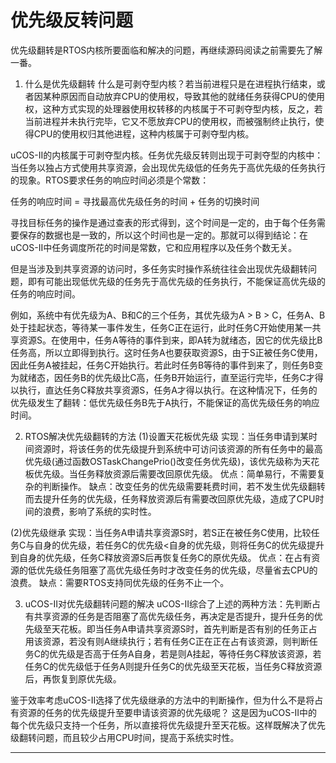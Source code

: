 # 优先级反转问题
优先级翻转是RTOS内核所要面临和解决的问题，再继续源码阅读之前需要先了解一番。

1. 什么是优先级翻转
什么是可剥夺型内核？若当前进程只是在进程执行结束，或者因某种原因而自动放弃CPU的使用权，导致其他的就绪任务获得CPU的使用权，这种方式实现的处理器使用权转移的内核属于不可剥夺型内核，反之，若当前进程并未执行完毕，它又不愿放弃CPU的使用权，而被强制终止执行，使得CPU的使用权归其他进程，这种内核属于可剥夺型内核。

uCOS-II的内核属于可剥夺型内核。任务优先级反转则出现于可剥夺型的内核中：当任务以独占方式使用共享资源，会出现优先级低的任务先于高优先级的任务执行的现象。RTOS要求任务的响应时间必须是个常数：

任务的响应时间 = 寻找最高优先级任务的时间 + 任务的切换时间

寻找目标任务的操作是通过查表的形式得到，这个时间是一定的，由于每个任务需要保存的数据也是一致的，所以这个时间也是一定的。那就可以得到结论：在uCOS-II中任务调度所花的时间是常数，它和应用程序以及任务个数无关。

但是当涉及到共享资源的访问时，多任务实时操作系统往往会出现优先级翻转问题，即有可能出现低优先级的任务先于高优先级的任务执行，不能保证高优先级的任务的响应时间。

例如，系统中有优先级为A、B和C的三个任务，其优先级为A > B > C，任务A、B处于挂起状态，等待某一事件发生，任务C正在运行，此时任务C开始使用某一共享资源S。在使用中，任务A等待的事件到来，即A转为就绪态，因它的优先级比B任务高，所以立即得到执行。这时任务A也要获取资源S，由于S正被任务C使用，因此任务A被挂起，任务C开始执行。若此时任务B等待的事件到来了，则任务B变为就绪态，因任务B的优先级比C高，任务B开始运行，直至运行完毕，任务C才得以执行，直达任务C释放共享资源S，任务A才得以执行。在这种情况下，任务的优先级发生了翻转：低优先级任务B先于A执行，不能保证的高优先级任务的响应时间。

2. RTOS解决优先级翻转的方法
(1)设置天花板优先级
实现：当任务申请到某时间资源时，将该任务的优先级提升到系统中可访问该资源的所有任务中的最高优先级(通过函数OSTaskChangePrio()改变任务优先级)，该优先级称为天花板优先级。当任务释放资源后需要改回原优先级。
优点：简单易行，不需要复杂的判断操作。
缺点：改变任务的优先级需要耗费时间，若不发生优先级翻转而去提升任务的优先级，任务释放资源后有需要改回原优先级，造成了CPU时间的浪费，影响了系统的实时性。

(2)优先级继承
实现：当任务A申请共享资源S时，若S正在被任务C使用，比较任务C与自身的优先级，若任务C的优先级<自身的优先级，则将任务C的优先级提升到自身的优先级，任务C释放资源S后再恢复任务C的原优先级。
优点：在占有资源的低优先级任务阻塞了高优先级任务时才改变任务的优先级，尽量省去CPU的浪费。
缺点：需要RTOS支持同优先级的任务不止一个。

3. uCOS-II对优先级翻转问题的解决
uCOS-II综合了上述的两种方法：先判断占有共享资源的任务是否阻塞了高优先级任务，再决定是否提升，提升任务的优先级至天花板。即当任务A申请共享资源S时，首先判断是否有别的任务正占用该资源，若没有则A继续执行；若有任务C正在正在占有该资源，则判断任务C的优先级是否高于任务A自身，若是则A挂起，等待任务C释放该资源，若任务C的优先级低于任务A则提升任务C的优先级至天花板，当任务C释放资源后，再恢复到原优先级。

鉴于效率考虑uCOS-II选择了优先级继承的方法中的判断操作，但为什么不是将占有资源的任务的优先级提升至要申请该资源的优先级呢？
这是因为uCOS-II中的每个优先级只支持一个任务，所以直接将优先级提升至天花板。这样既解决了优先级翻转问题，而且较少占用CPU时间，提高于系统实时性。

---